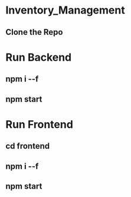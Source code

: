 # Inventory_Management
## Clone the Repo

# Run Backend 
## npm i --f
## npm start
# Run Frontend
## cd frontend
## npm i --f
## npm start
